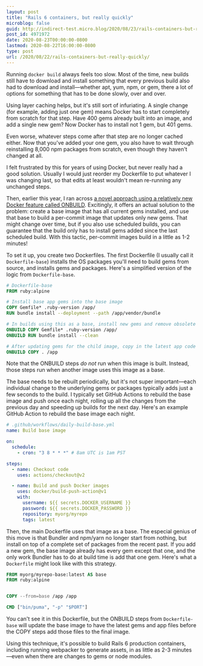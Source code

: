 ```yaml
---
layout: post
title: "Rails 6 containers, but really quickly"
microblog: false
guid: http://indirect-test.micro.blog/2020/08/23/rails-containers-but-really-quickly/
post_id: 4971972
date: 2020-08-23T00:00:00-0800
lastmod: 2020-08-22T16:00:00-0800
type: post
url: /2020/08/22/rails-containers-but-really-quickly/
---
```

Running `docker build` always feels too slow. Most of the time, new builds still have to download and install something that every previous build also had to download and install—whether apt, yum, npm, or gem, there a lot of options for something that has to be done slowly, over and over.

Using layer caching helps, but it's still sort of infuriating. A single change (for example, adding just one gem) means Docker has to start completely from scratch for that step. Have 400 gems already built into an image, and add a single new gem? Now Docker has to install not 1 gem, but 401 gems.

Even worse, whatever steps come after that step are no longer cached either. Now that you've added your one gem, you also have to wait through reinstalling 8,000 npm packages from scratch, even though they haven't changed at all.

I felt frustrated by this for years of using Docker, but never really had a good solution. Usually I would just reorder my Dockerfile to put whatever I was changing last, so that edits at least wouldn't mean re-running any unchanged steps.

Then, earlier this year, I ran across [a novel approach using a relatively new Docker feature called ONBUILD](https://ledermann.dev/blog/2020/01/29/building-docker-images-the-performant-way/). Excitingly, it offers an actual solution to the problem: create a base image that has all current gems installed, and use that base to build a per-commit image that updates only new gems. That might change over time, but if you also use scheduled builds, you can guarantee that the build only has to install gems added since the last scheduled build. With this tactic, per-commit images build in a little as 1-2 minutes!

To set it up, you create two Dockerfiles. The first Dockerfile (I usually call it `Dockerfile-base`) installs the OS packages you'll need to build gems from source, and installs gems and packages. Here's a simplified version of the logic from `Dockerfile-base`.

```dockerfile
# Dockerfile-base
FROM ruby:alpine

# Install base app gems into the base image
COPY Gemfile* .ruby-version /app/
RUN bundle install --deployment --path /app/vendor/bundle

# In builds using this as a base, install new gems and remove obsolete gems
ONBUILD COPY Gemfile* .ruby-version /app/
ONBUILD RUN bundle install --clean

# After updating gems for the child image, copy in the latest app code
ONBUILD COPY . /app
```

Note that the ONBUILD steps _do not_ run when this image is built. Instead, those steps run when another image uses this image as a base.

The base needs to be rebuilt periodically, but it's not super important—each individual change to the underlying gems or packages typically adds just a few seconds to the build. I typically set GitHub Actions to rebuild the base image and push once each night, rolling up all the changes from the previous day and speeding up builds for the next day. Here's an example GitHub Action to rebuild the base image each night.

```yaml
# .github/workflows/daily-build-base.yml
name: Build base image

on:
  schedule:
    - cron: "3 8 * * *" # 8am UTC is 1am PST

steps:
  - name: Checkout code
    uses: actions/checkout@v2

  - name: Build and push Docker images
    uses: docker/build-push-action@v1
    with:
      username: ${{ secrets.DOCKER_USERNAME }}
      password: ${{ secrets.DOCKER_PASSWORD }}
      repository: myorg/myrepo
      tags: latest
```

Then, the main Dockerfile uses that image as a base. The especial genius of this move is that Bundler and npm/yarn no longer start from nothing, but install on top of a complete set of packages from the recent past. If you add a new gem, the base image already has every gem except that one, and the only work Bundler has to do at build time is add that one gem. Here's what a `Dockerfile` might look like with this strategy.

```dockerfile
FROM myorg/myrepo-base:latest AS base
FROM ruby:alpine


COPY --from=base /app /app

CMD ["bin/puma", "-p" "$PORT"]
```

You can't see it in this Dockerfile, but the ONBUILD steps from `Dockerfile-base` will update the base image to have the latest gems and app files before the COPY steps add those files to the final image.

Using this technique, it's possible to build Rails 6 production containers, including running webpacker to generate assets, in as little as 2-3 minutes—even when there are changes to gems or node modules.
